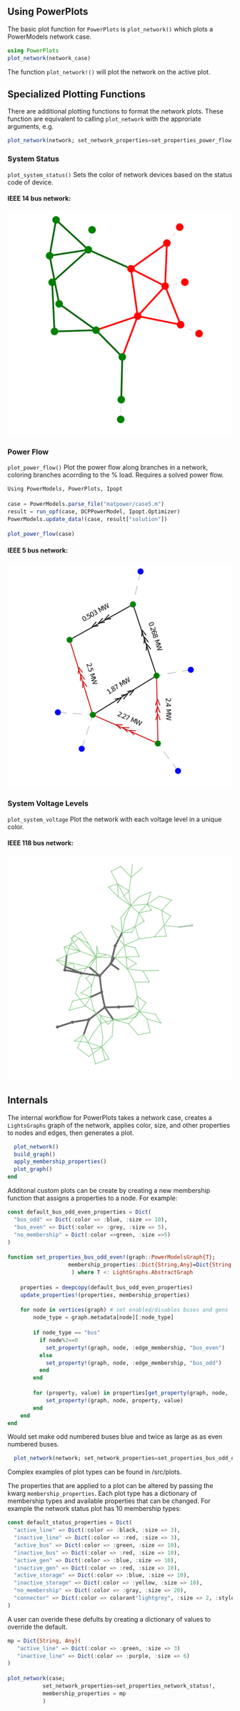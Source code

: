 ## Using PowerPlots

The basic plot function for `PowerPlots` is `plot_network()` which plots a  PowerModels network case.

```julia
using PowerPlots
plot_network(network_case)
```

The function `plot_network!()` will plot the network on the active plot.

## Specialized Plotting Functions

There are additional plotting functions to format the network plots. These function are equivalent to calling `plot_network` with the approriate arguments, e.g.
```julia
plot_network(network; set_network_properties=set_properties_power_flow!)
```

### System Status
`plot_system_status()`
Sets the color of network devices based on the status code of device.

#### IEEE 14 bus network:
![plot_system_status](https://github.com/WISPO-POP/PowerPlots.jl/blob/master/example_plots/network_status.png)


### Power Flow
`plot_power_flow()`
Plot the power flow along branches in a network, coloring branches acorrding to the % load. Requires a solved power flow.
```julia
Using PowerModels, PowerPlots, Ipopt

case = PowerModels.parse_file("matpower/case5.m")
result = run_opf(case, DCPPowerModel, Ipopt.Optimizer)
PowerModels.update_data!(case, result["solution"])

plot_power_flow(case)
```

#### IEEE 5 bus network:
![plot_power_flow](https://github.com/WISPO-POP/PowerPlots.jl/blob/master/example_plots/power_flow.png)

### System Voltage Levels
`plot_system_voltage`
Plot the network with each voltage level in a unique color.

#### IEEE 118 bus network:
![plot_system_voltage](https://github.com/WISPO-POP/PowerPlots.jl/blob/master/example_plots/system_voltage.png)


## Internals

The internal workflow for PowerPlots takes a network case, creates a `LightsGraphs` graph of the network, applies color, size, and other properties to nodes and edges, then generates a plot.

```julia
  plot_network()
  build_graph()
  apply_membership_properties()
  plot_graph()
end
```

Additonal custom plots can be create by creating a new membership function that assigns a properties to a node. For example:

```julia
const default_bus_odd_even_properties = Dict(
  "bus_odd" => Dict(:color => :blue, :size => 10),
  "bus_even" => Dict(:color => :grey, :size => 5),
  "no_membership" = Dict(:color =>green, :size =>5)
)

function set_properties_bus_odd_even!(graph::PowerModelsGraph{T};
                   membership_properties::Dict{String,Any}=Dict{String,Any}(),
                    ) where T <: LightGraphs.AbstractGraph

    properties = deepcopy(default_bus_odd_even_properties)
    update_properties!(properties, membership_properties)

    for node in vertices(graph) # set enabled/disables buses and gens
        node_type = graph.metadata[node][:node_type]

        if node_type == "bus"
          if node%2==0
            set_property!(graph, node, :edge_membership, "bus_even")
          else
            set_property!(graph, node, :edge_membership, "bus_odd")
          end
        end

        for (property, value) in properties[get_property(graph, node, :edge_membership, "no_membership")]
            set_property!(graph, node, property, value)
        end
    end
end
```

Would set make odd numbered buses blue and twice as large as as even numbered buses.

```julia
  plot_network(network; set_network_properties=set_properties_bus_odd_even!)
```

 Complex examples of plot types can be found in /src/plots.

 The properties that are applied to a plot can be altered by passing the kwarg `membership_properties`. Each plot type has a dictionary of membership types and available properties that can be changed.  For example the network status plot has 10 membership types:

 ```julia
 const default_status_properties = Dict(
   "active_line" => Dict(:color => :black, :size => 3),
   "inactive_line" => Dict(:color => :red, :size => 3),
   "active_bus" => Dict(:color => :green, :size => 10),
   "inactive_bus" => Dict(:color => :red, :size => 10),
   "active_gen" => Dict(:color => :blue, :size => 10),
   "inactive_gen" => Dict(:color => :red, :size => 10),
   "active_storage" => Dict(:color => :blue, :size => 10),
   "inactive_storage" => Dict(:color => :yellow, :size => 10),
   "no_membership" => Dict(:color => :gray, :size => 20),
   "connector" => Dict(:color => colorant"lightgrey", :size => 2, :style => :dash)
)
```

 A user can overide these defults by creating a dictionary of values to override the default.

 ```julia
 mp = Dict{String, Any}(
    "active_line" => Dict(:color => :green, :size => 3)
    "inactive_line" => Dict(:color => :purple, :size => 6)
 )

plot_network(case;
            set_network_properties=set_properties_network_status!,
            membership_properties = mp
            )

```